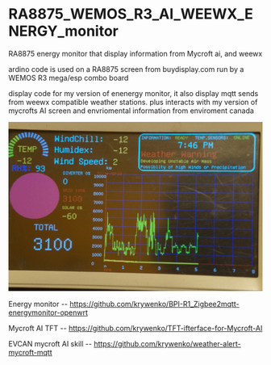 # RA8875_WEMOS_R3_AI_WEEWX_ENERGY_monitor
RA8875  energy monitor that display information  from Mycroft ai, and weewx
 
 ardino code is  used on a RA8875 screen  from buydisplay.com   run by a WEMOS R3 mega/esp combo board
 
 
 display code for my version of enenergy monitor, it also display  mqtt sends from weewx  compatible weather stations.  plus interacts  with  my version of mycrofts AI  screen and envriomental information from enviroment canada
 
 ![Energy monitor](https://github.com/krywenko/RA8875_WEMOS_R3_AI_WEEWX_ENERGY_monitor/blob/master/DSC05295.JPG)
 
 Energy monitor -- https://github.com/krywenko/BPI-R1_Zigbee2mqtt-energymonitor-openwrt
 

 Mycroft AI TFT -- https://github.com/krywenko/TFT-ifterface-for-Mycroft-AI
 
 EVCAN mycroft AI skill  --  https://github.com/krywenko/weather-alert-mycroft-mqtt
 
 
